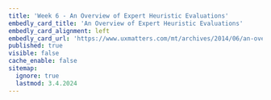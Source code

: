 ```yaml
---
title: 'Week 6 - An Overview of Expert Heuristic Evaluations'
embedly_card_title: 'An Overview of Expert Heuristic Evaluations'
embedly_card_alignment: left
embedly_card_url: 'https://www.uxmatters.com/mt/archives/2014/06/an-overview-of-expert-heuristic-evaluations.php'
published: true
visible: false
cache_enable: false
sitemap:
  ignore: true
  lastmod: 3.4.2024
---
```

